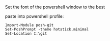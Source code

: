 Set the font of the powershell window to the best

paste into powershell profile:

```Import-Module oh-my-posh
Import-Module posh-git
Set-PoshPrompt -theme hotstick.minimal
Set-Location C:\git
```
